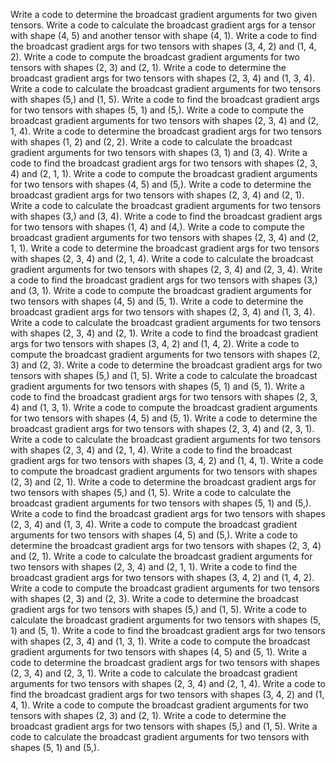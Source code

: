 Write a code to determine the broadcast gradient arguments for two given tensors.
Write a code to calculate the broadcast gradient args for a tensor with shape (4, 5) and another tensor with shape (4, 1).
Write a code to find the broadcast gradient args for two tensors with shapes (3, 4, 2) and (1, 4, 2).
Write a code to compute the broadcast gradient arguments for two tensors with shapes (2, 3) and (2, 1).
Write a code to determine the broadcast gradient args for two tensors with shapes (2, 3, 4) and (1, 3, 4).
Write a code to calculate the broadcast gradient arguments for two tensors with shapes (5,) and (1, 5).
Write a code to find the broadcast gradient args for two tensors with shapes (5, 1) and (5,).
Write a code to compute the broadcast gradient arguments for two tensors with shapes (2, 3, 4) and (2, 1, 4).
Write a code to determine the broadcast gradient args for two tensors with shapes (1, 2) and (2, 2).
Write a code to calculate the broadcast gradient arguments for two tensors with shapes (3, 1) and (3, 4).
Write a code to find the broadcast gradient args for two tensors with shapes (2, 3, 4) and (2, 1, 1).
Write a code to compute the broadcast gradient arguments for two tensors with shapes (4, 5) and (5,).
Write a code to determine the broadcast gradient args for two tensors with shapes (2, 3, 4) and (2, 1).
Write a code to calculate the broadcast gradient arguments for two tensors with shapes (3,) and (3, 4).
Write a code to find the broadcast gradient args for two tensors with shapes (1, 4) and (4,).
Write a code to compute the broadcast gradient arguments for two tensors with shapes (2, 3, 4) and (2, 1, 1).
Write a code to determine the broadcast gradient args for two tensors with shapes (2, 3, 4) and (2, 1, 4).
Write a code to calculate the broadcast gradient arguments for two tensors with shapes (2, 3, 4) and (2, 3, 4).
Write a code to find the broadcast gradient args for two tensors with shapes (3,) and (3, 1).
Write a code to compute the broadcast gradient arguments for two tensors with shapes (4, 5) and (5, 1).
Write a code to determine the broadcast gradient args for two tensors with shapes (2, 3, 4) and (1, 3, 4).
Write a code to calculate the broadcast gradient arguments for two tensors with shapes (2, 3, 4) and (2, 1).
Write a code to find the broadcast gradient args for two tensors with shapes (3, 4, 2) and (1, 4, 2).
Write a code to compute the broadcast gradient arguments for two tensors with shapes (2, 3) and (2, 3).
Write a code to determine the broadcast gradient args for two tensors with shapes (5,) and (1, 5).
Write a code to calculate the broadcast gradient arguments for two tensors with shapes (5, 1) and (5, 1).
Write a code to find the broadcast gradient args for two tensors with shapes (2, 3, 4) and (1, 3, 1).
Write a code to compute the broadcast gradient arguments for two tensors with shapes (4, 5) and (5, 1).
Write a code to determine the broadcast gradient args for two tensors with shapes (2, 3, 4) and (2, 3, 1).
Write a code to calculate the broadcast gradient arguments for two tensors with shapes (2, 3, 4) and (2, 1, 4).
Write a code to find the broadcast gradient args for two tensors with shapes (3, 4, 2) and (1, 4, 1).
Write a code to compute the broadcast gradient arguments for two tensors with shapes (2, 3) and (2, 1).
Write a code to determine the broadcast gradient args for two tensors with shapes (5,) and (1, 5).
Write a code to calculate the broadcast gradient arguments for two tensors with shapes (5, 1) and (5,).
Write a code to find the broadcast gradient args for two tensors with shapes (2, 3, 4) and (1, 3, 4).
Write a code to compute the broadcast gradient arguments for two tensors with shapes (4, 5) and (5,).
Write a code to determine the broadcast gradient args for two tensors with shapes (2, 3, 4) and (2, 1).
Write a code to calculate the broadcast gradient arguments for two tensors with shapes (2, 3, 4) and (2, 1, 1).
Write a code to find the broadcast gradient args for two tensors with shapes (3, 4, 2) and (1, 4, 2).
Write a code to compute the broadcast gradient arguments for two tensors with shapes (2, 3) and (2, 3).
Write a code to determine the broadcast gradient args for two tensors with shapes (5,) and (1, 5).
Write a code to calculate the broadcast gradient arguments for two tensors with shapes (5, 1) and (5, 1).
Write a code to find the broadcast gradient args for two tensors with shapes (2, 3, 4) and (1, 3, 1).
Write a code to compute the broadcast gradient arguments for two tensors with shapes (4, 5) and (5, 1).
Write a code to determine the broadcast gradient args for two tensors with shapes (2, 3, 4) and (2, 3, 1).
Write a code to calculate the broadcast gradient arguments for two tensors with shapes (2, 3, 4) and (2, 1, 4).
Write a code to find the broadcast gradient args for two tensors with shapes (3, 4, 2) and (1, 4, 1).
Write a code to compute the broadcast gradient arguments for two tensors with shapes (2, 3) and (2, 1).
Write a code to determine the broadcast gradient args for two tensors with shapes (5,) and (1, 5).
Write a code to calculate the broadcast gradient arguments for two tensors with shapes (5, 1) and (5,).